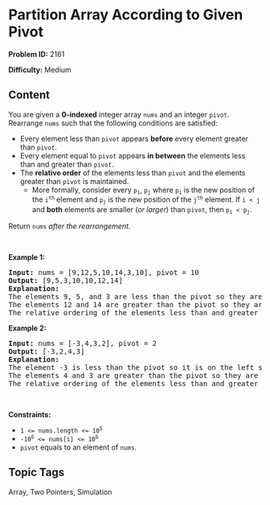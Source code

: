 # Partition Array According to Given Pivot

**Problem ID:** 2161

**Difficulty:** Medium

## Content
<p>You are given a <strong>0-indexed</strong> integer array <code>nums</code> and an integer <code>pivot</code>. Rearrange <code>nums</code> such that the following conditions are satisfied:</p>

<ul>
	<li>Every element less than <code>pivot</code> appears <strong>before</strong> every element greater than <code>pivot</code>.</li>
	<li>Every element equal to <code>pivot</code> appears <strong>in between</strong> the elements less than and greater than <code>pivot</code>.</li>
	<li>The <strong>relative order</strong> of the elements less than <code>pivot</code> and the elements greater than <code>pivot</code> is maintained.
	<ul>
		<li>More formally, consider every <code>p<sub>i</sub></code>, <code>p<sub>j</sub></code> where <code>p<sub>i</sub></code> is the new position of the <code>i<sup>th</sup></code> element and <code>p<sub>j</sub></code> is the new position of the <code>j<sup>th</sup></code> element. If <code>i &lt; j</code> and <strong>both</strong> elements are smaller (<em>or larger</em>) than <code>pivot</code>, then <code>p<sub>i</sub> &lt; p<sub>j</sub></code>.</li>
	</ul>
	</li>
</ul>

<p>Return <code>nums</code><em> after the rearrangement.</em></p>

<p>&nbsp;</p>
<p><strong class="example">Example 1:</strong></p>

<pre>
<strong>Input:</strong> nums = [9,12,5,10,14,3,10], pivot = 10
<strong>Output:</strong> [9,5,3,10,10,12,14]
<strong>Explanation:</strong> 
The elements 9, 5, and 3 are less than the pivot so they are on the left side of the array.
The elements 12 and 14 are greater than the pivot so they are on the right side of the array.
The relative ordering of the elements less than and greater than pivot is also maintained. [9, 5, 3] and [12, 14] are the respective orderings.
</pre>

<p><strong class="example">Example 2:</strong></p>

<pre>
<strong>Input:</strong> nums = [-3,4,3,2], pivot = 2
<strong>Output:</strong> [-3,2,4,3]
<strong>Explanation:</strong> 
The element -3 is less than the pivot so it is on the left side of the array.
The elements 4 and 3 are greater than the pivot so they are on the right side of the array.
The relative ordering of the elements less than and greater than pivot is also maintained. [-3] and [4, 3] are the respective orderings.
</pre>

<p>&nbsp;</p>
<p><strong>Constraints:</strong></p>

<ul>
	<li><code>1 &lt;= nums.length &lt;= 10<sup>5</sup></code></li>
	<li><code>-10<sup>6</sup> &lt;= nums[i] &lt;= 10<sup>6</sup></code></li>
	<li><code>pivot</code> equals to an element of <code>nums</code>.</li>
</ul>


## Topic Tags
Array, Two Pointers, Simulation
